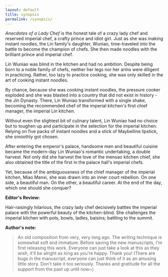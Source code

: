 ```yaml
---
layout: default
title: synopsis
permalink: /synopsis/
---
```


*Anecdotes of a Lady Chef* is the honest tale of a crazy lady chef and reserved imperial chef, a crafty prince and idiot girl. Just as she was making instant noodles, the Lin family's daughter, Wuniao,  time-traveled into the battle to become the champion of chefs. She then made noodles with the brilliant prince and imperial chef.

Lin Wuniao was blind in the kitchen and had no ambition. Despite being born to a noble family of chefs, neither her legs nor her arms were diligent in practicing. Rather, too lazy to practice cooking, she was only skilled in the art of cooking instant noodles.

By chance, because she was cooking instant noodles, the pressure cooker exploded and she was blasted into a country that did not exist in history - the Jin Dynasty. There, Lin Wuniao transformed with a single shake, becoming the recommended chef of the imperial kitchen's first chief manager, the imperial Lin kitchen.

Without even the slightest bit of culinary talent, Lin Wuniao had no choice but to toughen up and participate in the selection for the imperial kitchen. Relying on five packs of instant noodles and a stick of Maybelline lipstick, she smoothly got chosen.

After entering the emperor's palace, handsome men and beautiful cuisine became the modern-day Lin Wuniao's romantic undertaking, a double harvest. Not only did she harvest the love of the mensao kitchen chief, she also obtained the title of the first in the palace hall's imperial chefs.

Yet, because of the ambiguousness of the chief manager of the imperial kitchen, Miao Manxi, she was drawn into an inner court rebellion. On one side, a beautiful man. On the other, a beautiful career. At the end of the day, which one should she conquer?

**Editor's Review:**

Hair-raisingly hilarious, the crazy lady chef decisively battles the imperial palace with the powerful beauty of the kitchen-blind. She challenges the imperial kitchen with pots, bowls, ladles, baisins; battling to the summit.

**Author's note:**

> An old composition from very, very long ago. The writing technique is somewhat soft and immature. Before saving the new manuscripts, I'm first releasing this work. Everyone can just take a look at this as they wish, it'll be alright as long as you're happy. Thank you! (There are bugs in the manuscript, everyone can just think of it as an amusing little story. Don't take it too seriously. Thanks and gratitude for all the support from the past up until now~)
